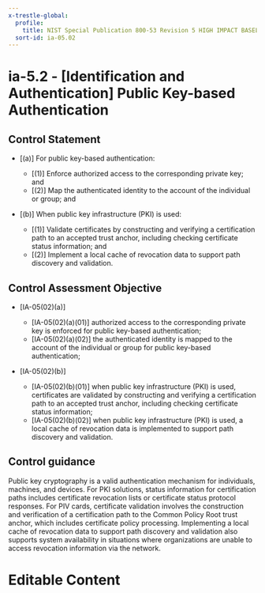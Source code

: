 ```yaml
---
x-trestle-global:
  profile:
    title: NIST Special Publication 800-53 Revision 5 HIGH IMPACT BASELINE
  sort-id: ia-05.02
---
```


# ia-5.2 - \[Identification and Authentication\] Public Key-based Authentication

## Control Statement

- \[(a)\] For public key-based authentication:

  - \[(1)\] Enforce authorized access to the corresponding private key; and
  - \[(2)\] Map the authenticated identity to the account of the individual or group; and

- \[(b)\] When public key infrastructure (PKI) is used:

  - \[(1)\] Validate certificates by constructing and verifying a certification path to an accepted trust anchor, including checking certificate status information; and
  - \[(2)\] Implement a local cache of revocation data to support path discovery and validation.

## Control Assessment Objective

- \[IA-05(02)(a)\]

  - \[IA-05(02)(a)(01)\] authorized access to the corresponding private key is enforced for public key-based authentication;
  - \[IA-05(02)(a)(02)\] the authenticated identity is mapped to the account of the individual or group for public key-based authentication;

- \[IA-05(02)(b)\]

  - \[IA-05(02)(b)(01)\] when public key infrastructure (PKI) is used, certificates are validated by constructing and verifying a certification path to an accepted trust anchor, including checking certificate status information;
  - \[IA-05(02)(b)(02)\] when public key infrastructure (PKI) is used, a local cache of revocation data is implemented to support path discovery and validation.

## Control guidance

Public key cryptography is a valid authentication mechanism for individuals, machines, and devices. For PKI solutions, status information for certification paths includes certificate revocation lists or certificate status protocol responses. For PIV cards, certificate validation involves the construction and verification of a certification path to the Common Policy Root trust anchor, which includes certificate policy processing. Implementing a local cache of revocation data to support path discovery and validation also supports system availability in situations where organizations are unable to access revocation information via the network.

# Editable Content

<!-- Make additions and edits below -->
<!-- The above represents the contents of the control as received by the profile, prior to additions. -->
<!-- If the profile makes additions to the control, they will appear below. -->
<!-- The above markdown may not be edited but you may edit the content below, and/or introduce new additions to be made by the profile. -->
<!-- If there is a yaml header at the top, parameter values may be edited. Use --set-parameters to incorporate the changes during assembly. -->
<!-- The content here will then replace what is in the profile for this control, after running profile-assemble. -->
<!-- The current profile has no added parts for this control, but you may add new ones here. -->
<!-- Each addition must have a heading either of the form ## Control my_addition_name -->
<!-- or ## Part a. (where the a. refers to one of the control statement labels.) -->
<!-- "## Control" parts are new parts added after the statement part. -->
<!-- "## Part" parts are new parts added into the top-level statement part with that label. -->
<!-- Subparts may be added with nested hash levels of the form ### My Subpart Name -->
<!-- underneath the parent ## Control or ## Part being added -->
<!-- See https://oscal-compass.github.io/compliance-trestle/tutorials/ssp_profile_catalog_authoring/ssp_profile_catalog_authoring for guidance. -->

